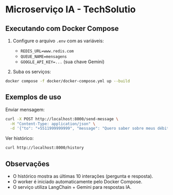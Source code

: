 # Microserviço IA - TechSolutio

## Executando com Docker Compose

1. Configure o arquivo `.env` com as variáveis:
   - `REDIS_URL=www.redis.com`
   - `QUEUE_NAME=mensagens`
   - `GOOGLE_API_KEY=...` (sua chave Gemini)

2. Suba os serviços:
```bash
docker compose -f docker/docker-compose.yml up --build
```

## Exemplos de uso

Enviar mensagem:
```bash
curl -X POST http://localhost:8000/send-message \
  -H "Content-Type: application/json" \
  -d '{"to": "+5511999999999", "message": "Quero saber sobre meus débitos"}'
```

Ver histórico:
```bash
curl http://localhost:8000/history
```

## Observações
- O histórico mostra as últimas 10 interações (pergunta e resposta).
- O worker é iniciado automaticamente pelo Docker Compose.
- O serviço utiliza LangChain + Gemini para respostas IA.
